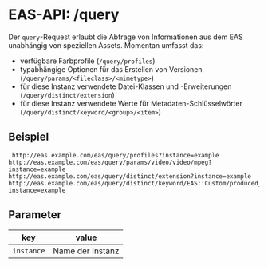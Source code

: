 #  EAS-API: /query

Der `query`-Request erlaubt die Abfrage von Informationen aus dem EAS unabhängig von speziellen Assets. Momentan umfasst das:

* verfügbare Farbprofile (`/query/profiles`)
* typabhängige Optionen für das Erstellen von Versionen (`/query/params/<fileclass>/<mimetype>`)
* für diese Instanz verwendete Datei-Klassen und -Erweiterungen (`/query/distinct/extension`)
* für diese Instanz verwendete Werte für Metadaten-Schlüsselwörter (`/query/distinct/keyword/<group>/<item>`)

##  Beispiel

~~~
 http://eas.example.com/eas/query/profiles?instance=example
http://eas.example.com/eas/query/params/video/video/mpeg?instance=example
http://eas.example.com/eas/query/distinct/extension?instance=example
http://eas.example.com/eas/query/distinct/keyword/EAS::Custom/produced_user?instance=example
~~~


##  Parameter


|key|value|
|---|---|
|`instance`          |Name der Instanz|




